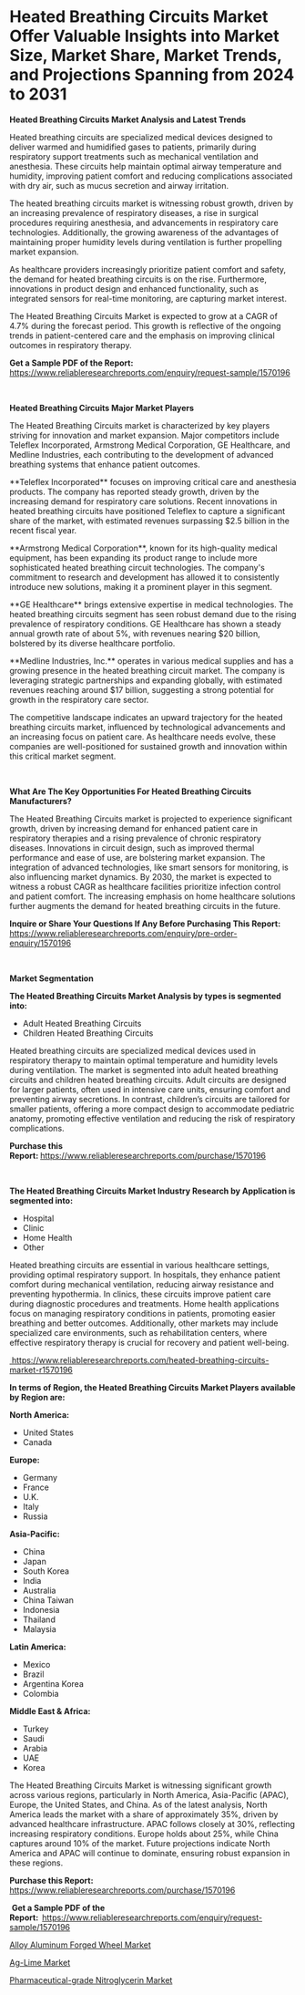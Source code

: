 <p><h1>Heated Breathing Circuits Market Offer Valuable Insights into Market Size, Market Share, Market Trends, and Projections Spanning from 2024 to 2031</h1></p><p><strong>Heated Breathing Circuits Market Analysis and Latest Trends</strong></p>
<p><p>Heated breathing circuits are specialized medical devices designed to deliver warmed and humidified gases to patients, primarily during respiratory support treatments such as mechanical ventilation and anesthesia. These circuits help maintain optimal airway temperature and humidity, improving patient comfort and reducing complications associated with dry air, such as mucus secretion and airway irritation.</p><p>The heated breathing circuits market is witnessing robust growth, driven by an increasing prevalence of respiratory diseases, a rise in surgical procedures requiring anesthesia, and advancements in respiratory care technologies. Additionally, the growing awareness of the advantages of maintaining proper humidity levels during ventilation is further propelling market expansion.</p><p>As healthcare providers increasingly prioritize patient comfort and safety, the demand for heated breathing circuits is on the rise. Furthermore, innovations in product design and enhanced functionality, such as integrated sensors for real-time monitoring, are capturing market interest.</p><p>The Heated Breathing Circuits Market is expected to grow at a CAGR of 4.7% during the forecast period. This growth is reflective of the ongoing trends in patient-centered care and the emphasis on improving clinical outcomes in respiratory therapy.</p></p>
<p><strong>Get a Sample PDF of the Report:&nbsp;</strong> <a href="https://www.reliableresearchreports.com/enquiry/request-sample/1570196?utm_campaign=12&utm_medium=2&utm_source=Github&utm_content=ia&utm_term=29122024&utm_id=heated-breathing-circuits">https://www.reliableresearchreports.com/enquiry/request-sample/1570196</a></p>
<p>&nbsp;</p>
<p><strong>Heated Breathing Circuits Major Market Players</strong></p>
<p><p>The Heated Breathing Circuits market is characterized by key players striving for innovation and market expansion. Major competitors include Teleflex Incorporated, Armstrong Medical Corporation, GE Healthcare, and Medline Industries, each contributing to the development of advanced breathing systems that enhance patient outcomes.</p><p>**Teleflex Incorporated** focuses on improving critical care and anesthesia products. The company has reported steady growth, driven by the increasing demand for respiratory care solutions. Recent innovations in heated breathing circuits have positioned Teleflex to capture a significant share of the market, with estimated revenues surpassing $2.5 billion in the recent fiscal year.</p><p>**Armstrong Medical Corporation**, known for its high-quality medical equipment, has been expanding its product range to include more sophisticated heated breathing circuit technologies. The company's commitment to research and development has allowed it to consistently introduce new solutions, making it a prominent player in this segment.</p><p>**GE Healthcare** brings extensive expertise in medical technologies. The heated breathing circuits segment has seen robust demand due to the rising prevalence of respiratory conditions. GE Healthcare has shown a steady annual growth rate of about 5%, with revenues nearing $20 billion, bolstered by its diverse healthcare portfolio.</p><p>**Medline Industries, Inc.** operates in various medical supplies and has a growing presence in the heated breathing circuit market. The company is leveraging strategic partnerships and expanding globally, with estimated revenues reaching around $17 billion, suggesting a strong potential for growth in the respiratory care sector.</p><p>The competitive landscape indicates an upward trajectory for the heated breathing circuits market, influenced by technological advancements and an increasing focus on patient care. As healthcare needs evolve, these companies are well-positioned for sustained growth and innovation within this critical market segment.</p></p>
<p>&nbsp;</p>
<p><strong>What Are The Key Opportunities For Heated Breathing Circuits Manufacturers?</strong></p>
<p><p>The Heated Breathing Circuits market is projected to experience significant growth, driven by increasing demand for enhanced patient care in respiratory therapies and a rising prevalence of chronic respiratory diseases. Innovations in circuit design, such as improved thermal performance and ease of use, are bolstering market expansion. The integration of advanced technologies, like smart sensors for monitoring, is also influencing market dynamics. By 2030, the market is expected to witness a robust CAGR as healthcare facilities prioritize infection control and patient comfort. The increasing emphasis on home healthcare solutions further augments the demand for heated breathing circuits in the future.</p></p>
<p><strong>Inquire or Share Your Questions If Any Before Purchasing This Report:</strong> <a href="https://www.reliableresearchreports.com/enquiry/pre-order-enquiry/1570196?utm_campaign=12&utm_medium=2&utm_source=Github&utm_content=ia&utm_term=29122024&utm_id=heated-breathing-circuits">https://www.reliableresearchreports.com/enquiry/pre-order-enquiry/1570196</a></p>
<p>&nbsp;</p>
<p><strong>Market Segmentation</strong></p>
<p><strong>The Heated Breathing Circuits Market Analysis by types is segmented into:</strong></p>
<p><ul><li>Adult Heated Breathing Circuits</li><li>Children Heated Breathing Circuits</li></ul></p>
<p><p>Heated breathing circuits are specialized medical devices used in respiratory therapy to maintain optimal temperature and humidity levels during ventilation. The market is segmented into adult heated breathing circuits and children heated breathing circuits. Adult circuits are designed for larger patients, often used in intensive care units, ensuring comfort and preventing airway secretions. In contrast, children’s circuits are tailored for smaller patients, offering a more compact design to accommodate pediatric anatomy, promoting effective ventilation and reducing the risk of respiratory complications.</p></p>
<p><strong>Purchase this Report:&nbsp;</strong><a href="https://www.reliableresearchreports.com/purchase/1570196?utm_campaign=12&utm_medium=2&utm_source=Github&utm_content=ia&utm_term=29122024&utm_id=heated-breathing-circuits">https://www.reliableresearchreports.com/purchase/1570196</a></p>
<p>&nbsp;</p>
<p><strong>The Heated Breathing Circuits Market Industry Research by Application is segmented into:</strong></p>
<p><ul><li>Hospital</li><li>Clinic</li><li>Home Health</li><li>Other</li></ul></p>
<p><p>Heated breathing circuits are essential in various healthcare settings, providing optimal respiratory support. In hospitals, they enhance patient comfort during mechanical ventilation, reducing airway resistance and preventing hypothermia. In clinics, these circuits improve patient care during diagnostic procedures and treatments. Home health applications focus on managing respiratory conditions in patients, promoting easier breathing and better outcomes. Additionally, other markets may include specialized care environments, such as rehabilitation centers, where effective respiratory therapy is crucial for recovery and patient well-being.</p></p>
<p><a href="https://www.reliableresearchreports.com/heated-breathing-circuits-market-r1570196?utm_campaign=12&utm_medium=2&utm_source=Github&utm_content=ia&utm_term=29122024&utm_id=heated-breathing-circuits">&nbsp;https://www.reliableresearchreports.com/heated-breathing-circuits-market-r1570196</a></p>
<p><strong>In terms of Region, the Heated Breathing Circuits Market Players available by Region are:</strong></p>
<p>
    <p> <strong> North America: </strong>
        <ul>
            <li>United States</li>
            <li>Canada</li>
        </ul>
        </p> 
    <p> <strong> Europe: </strong>
        <ul>
            <li>Germany</li>
            <li>France</li>
            <li>U.K.</li>
            <li>Italy</li>
            <li>Russia</li>
        </ul>
        </p> 
    <p> <strong> Asia-Pacific: </strong>
        <ul>
            <li>China</li>
            <li>Japan</li>
            <li>South Korea</li>
            <li>India</li>
            <li>Australia</li>
            <li>China Taiwan</li>
            <li>Indonesia</li>
            <li>Thailand</li>
            <li>Malaysia</li>
        </ul>
        </p> 
    <p> <strong> Latin America: </strong>
        <ul>
            <li>Mexico</li>
            <li>Brazil</li>
            <li>Argentina Korea</li>
            <li>Colombia</li>
        </ul>
        </p> 
    <p> <strong> Middle East & Africa: </strong>
        <ul>
            <li>Turkey</li>
            <li>Saudi</li>
            <li>Arabia</li>
            <li>UAE</li>
            <li>Korea</li>
        </ul>
    </p>
    </p>
<p><p>The Heated Breathing Circuits Market is witnessing significant growth across various regions, particularly in North America, Asia-Pacific (APAC), Europe, the United States, and China. As of the latest analysis, North America leads the market with a share of approximately 35%, driven by advanced healthcare infrastructure. APAC follows closely at 30%, reflecting increasing respiratory conditions. Europe holds about 25%, while China captures around 10% of the market. Future projections indicate North America and APAC will continue to dominate, ensuring robust expansion in these regions.</p></p>
<p><strong>Purchase this Report: </strong><a href="https://www.reliableresearchreports.com/purchase/1570196?utm_campaign=12&utm_medium=2&utm_source=Github&utm_content=ia&utm_term=29122024&utm_id=heated-breathing-circuits">https://www.reliableresearchreports.com/purchase/1570196</a></p>
<p>&nbsp;<strong>Get a Sample PDF of the Report:&nbsp;&nbsp;</strong><a href="https://www.reliableresearchreports.com/enquiry/request-sample/1570196?utm_campaign=12&utm_medium=2&utm_source=Github&utm_content=ia&utm_term=29122024&utm_id=heated-breathing-circuits">https://www.reliableresearchreports.com/enquiry/request-sample/1570196</a></p>
<p><strong></strong></p>
<p><p><a href="https://github.com/gukenneth26571/Market-Research-Report-List-1/blob/main/alloy-aluminum-forged-wheel-market.md?utm_campaign=12&utm_medium=2&utm_source=Github&utm_content=ia&utm_term=29122024&utm_id=heated-breathing-circuits">Alloy Aluminum Forged Wheel Market</a></p><p><a href="https://github.com/triattwood9919/Market-Research-Report-List-1/blob/main/ag-lime-market.md?utm_campaign=12&utm_medium=2&utm_source=Github&utm_content=ia&utm_term=29122024&utm_id=heated-breathing-circuits">Ag-Lime Market</a></p><p><a href="https://github.com/stillsfloria19981/Market-Research-Report-List-1/blob/main/pharmaceutical-grade-nitroglycerin-market.md?utm_campaign=12&utm_medium=2&utm_source=Github&utm_content=ia&utm_term=29122024&utm_id=heated-breathing-circuits">Pharmaceutical-grade Nitroglycerin Market</a></p></p>